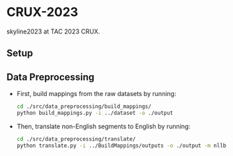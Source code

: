 # CRUX-2023

skyline2023 at TAC 2023 CRUX.

## Setup


## Data Preprocessing
- First, build mappings from the raw datasets by running:
  ```bash
  cd ./src/data_preprocessing/build_mappings/
  python build_mappings.py -i ../dataset -o ./output
  ```

- Then, translate non-English segments to English by running:
  ```bash
  cd ./src/data_preprocessing/translate/
  python translate.py -i ../BuildMappings/outputs -o ./output -m nllb
  ```
